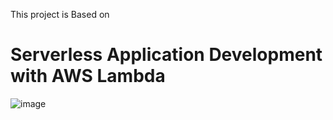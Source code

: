 This project is Based on 

# Serverless Application Development with AWS Lambda

![image](https://github.com/user-attachments/assets/2799f602-a276-40ec-bc16-2fe6ff9ed00f)
